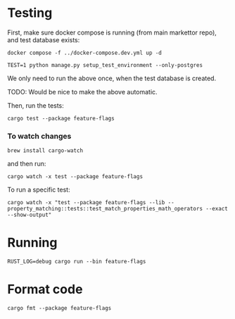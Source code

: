 
# Testing

First, make sure docker compose is running (from main markettor repo), and test database exists:

```
docker compose -f ../docker-compose.dev.yml up -d
```

```
TEST=1 python manage.py setup_test_environment --only-postgres
```

We only need to run the above once, when the test database is created.

TODO: Would be nice to make the above automatic.


Then, run the tests:

```
cargo test --package feature-flags
```

### To watch changes

```
brew install cargo-watch
```

and then run:

```
cargo watch -x test --package feature-flags
```

To run a specific test:

```
cargo watch -x "test --package feature-flags --lib -- property_matching::tests::test_match_properties_math_operators --exact --show-output"
```

# Running

```
RUST_LOG=debug cargo run --bin feature-flags
```

# Format code

```
cargo fmt --package feature-flags
```